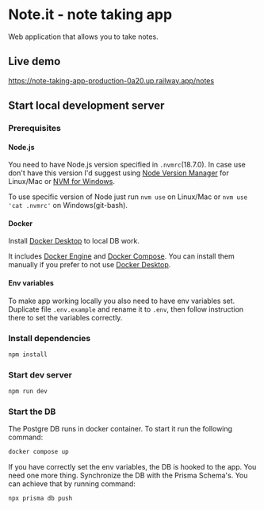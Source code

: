 # Note.it - note taking app

Web application that allows you to take notes.

## Live demo

<https://note-taking-app-production-0a20.up.railway.app/notes>

## Start local development server

### Prerequisites

#### Node.js

You need to have Node.js version specified in `.nvmrc`(18.7.0). In case use don't have this version I'd suggest using [Node Version Manager](https://github.com/nvm-sh/nvm) for Linux/Mac or [NVM for Windows](https://github.com/coreybutler/nvm-windows).

To use specific version of Node just run `nvm use` on Linux/Mac or `nvm use 'cat .nvmrc'` on Windows(git-bash).

#### Docker

Install [Docker Desktop](https://docs.docker.com/desktop/) to local DB work.

It includes [Docker Engine](https://docs.docker.com/get-docker/) and [Docker Compose](https://docs.docker.com/compose/install/). You can install them manually if you prefer to not use [Docker Desktop](https://docs.docker.com/desktop/).

#### Env variables

To make app working locally you also need to have env variables set. Duplicate file `.env.example` and rename it to `.env`, then follow instruction there to set the variables correctly.

### Install dependencies

```bash
npm install
```

### Start dev server

```bash
npm run dev
```

### Start the DB

The Postgre DB runs in docker container. To start it run the following command:

```bash
docker compose up
```

If you have correctly set the env variables, the DB is hooked to the app. You need one more thing. Synchronize the DB with the Prisma Schema's. You can achieve that by running command:

```bash
npx prisma db push
```
